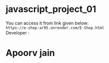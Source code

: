# javascript_project_01
You can access it from link given below:<br/>
```https://e-shop-ar95.onrender.com/E-Shop.html```
<br/>
Developer : <h1>Apoorv jain</h1>
